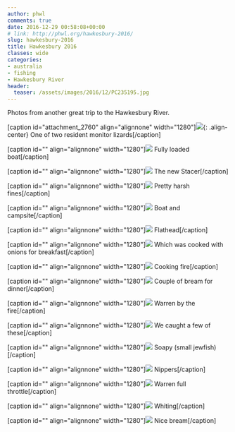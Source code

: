 ```yaml
---
author: phwl
comments: true
date: 2016-12-29 00:58:08+00:00
# link: http://phwl.org/hawkesbury-2016/
slug: hawkesbury-2016
title: Hawkesbury 2016
classes: wide
categories:
- australia
- fishing
- Hawkesbury River
header:
  teaser: /assets/images/2016/12/PC235195.jpg
---
```


Photos from another great trip to the Hawkesbury River.

[caption id="attachment_2760" align="alignnone" width="1280"]![](/assets/images/2016/12/PC235195.jpg){: .align-center} One of two resident monitor lizards[/caption]

<!-- more -->

[caption id="" align="alignnone" width="1280"]![](/assets/images/2016/12/PC215139.jpg) Fully loaded boat[/caption]

[caption id="" align="alignnone" width="1280"]![](/assets/images/2016/12/PC245244.jpg) The new Stacer[/caption]

[caption id="" align="alignnone" width="1280"]![](/assets/images/2016/12/PC215140.jpg) Pretty harsh fines[/caption]

[caption id="" align="alignnone" width="1280"]![](/assets/images/2016/12/IMG_8714.jpg) Boat and campsite[/caption]

[caption id="" align="alignnone" width="1280"]![](/assets/images/2016/12/IMG_8739.jpg) Flathead[/caption]

[caption id="" align="alignnone" width="1280"]![](/assets/images/2016/12/IMG_8710.jpg) Which was cooked with onions for breakfast[/caption]

[caption id="" align="alignnone" width="1280"]![](/assets/images/2016/12/IMG_8725.jpg) Cooking fire[/caption]

[caption id="" align="alignnone" width="1280"]![](/assets/images/2016/12/IMG_8752.jpg) Couple of bream for dinner[/caption]

[caption id="" align="alignnone" width="1280"]![](/assets/images/2016/12/PC215150.jpg) Warren by the fire[/caption]

[caption id="" align="alignnone" width="1280"]![](/assets/images/2016/12/PC235183.jpg) We caught a few of these[/caption]

[caption id="" align="alignnone" width="1280"]![](/assets/images/2016/12/PC235187.jpg) Soapy (small jewfish)[/caption]

[caption id="" align="alignnone" width="1280"]![](/assets/images/2016/12/PC235223.jpg) Nippers[/caption]

[caption id="" align="alignnone" width="1280"]![](/assets/images/2016/12/PC235231.jpg) Warren full throttle[/caption]

[caption id="" align="alignnone" width="1280"]![](/assets/images/2016/12/PC225172.jpg) Whiting[/caption]

[caption id="" align="alignnone" width="1280"]![](/assets/images/2016/12/PC245247.jpg) Nice bream[/caption]
